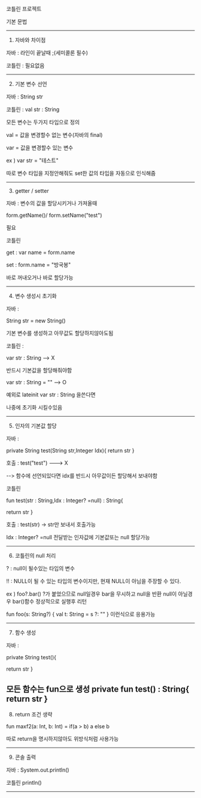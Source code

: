 코틀린 프로젝트 


기본 문법 

-----------------------------------------------------

1. 자바와 차이점 

자바 : 라인이 끝날때 ;(세미콜론 필수)

코틀린 : 필요없음 


-----------------------------------------------------

2. 기본 변수 선언 

자바 : String str

코틀린 : val str : String

모든 변수는 두가지 타입으로 정의

val = 값을 변경할수 없는 변수(자바의 final)

var = 값을 변경할수 있는 변수

ex ) var str = "테스트" 

따로 변수 타입을 지정안해줘도 set한 값의 타입을 자동으로 인식해줌

-----------------------------------------------------

3. getter / setter


자바 : 변수의 값을 할당시키거나 가져올때 

form.getName()/
form.setName("test") 

필요

코틀린 

get :
var name = form.name 

set :
form.name = "방국봉"

바로 꺼내오거나 바로 할당가능

-----------------------------------------------------

4. 변수 생성시 초기화 

자바 : 

String str = new String()

기본 변수를 생성하고 아무값도 할당하지않아도됨 

코틀린 : 

var str : String --> X

반드시 기본값을 할당해줘야함 

var str : String = "" --> O

예외로 lateinit var str : String 을쓴다면

나중에 초기화 시킬수있음

-----------------------------------------------------
5. 인자의 기본값 할당

자바 : 

private String test(String str,Integer Idx){
return str
}

호출 : test("test") ---> X

--> 함수에 선언되있다면 
idx를 반드시 아무값이든 할당해서 보내야함

코틀린 

fun test(str : String,Idx : Integer? =null) : String{

return str
}

호출 : test(str) -> str만 보내서 호출가능

Idx : Integer? =null 전달받는 인자값에 기본값또는 null 할당가능

-----------------------------------------------------

6. 코틀린의 null 처리

? : null이 될수있는 타입의 변수

!! : NULL이 될 수 있는 타입의 변수이지만, 현재 NULL이 아님을 주장할 수 있다.


ex ) foo?.bar() 
?가 붙었으므로 null일경우 bar을 무시하고 null을 반환
null이 아닐경우 bar()함수 정상적으로 실행후 리턴

fun foo(s: String?) {
val t: String = s ?: ""
}
이런식으로 응용가능


-----------------------------------------------------

7. 함수 생성

자바 :

private String test(){

return str
}

모든 함수는 fun으로 생성
private fun test() : String{
return str
}
-----------------------------------------------------

8. return 조건 생략

fun maxf2(a: Int, b: Int) = if(a > b) a else b

따로 return을 명시하지않아도 위방식처럼 사용가능

-----------------------------------------------------

9. 콘솔 출력

자바 : System.out.println()

코틀린 println()


-----------------------------------------------------